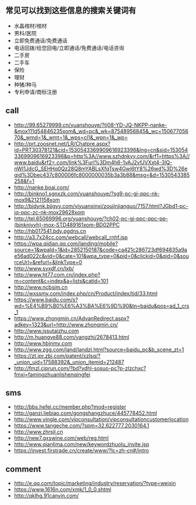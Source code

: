 ## 常见可以找到这些信息的搜索关键词有

- 水晶棺材/棺材
- 男科/医院
- 立即免费通话/免费通话
- 电话回拨/给您回电/立即通话/免费通话/电话咨询
- 二手房
- 二手车
- 保险
- 理财
- 种猪/种马
- 专利申请/商标注册

## call
- http://99.65279999.cn/yuanshouye/?tj08-YD-JQ-NKPP-nanke-&mox111d54846235xom&_wd=pc&_wk=87548956845&_wc=15067705670&_wmd=1&_wmt=1&_wps=cl1&_wpn=1&_wp=
- http://prt.zoosnet.net/LR/Chatpre.aspx?id=PRT30378121&cid=1530543369909616923396&lng=cn&sid=1530543369909616923396&p=http%3A//www.szhdnkyy.com/&rf1=https%3A//www.baidu&rf2=.com/link%3Furl%3Dm4h6-1yAJ2vfJVXxt4-3lQ-nWI1JdcG_SEHHq0Qz28Q8mYABLsXfqTsw4Gwi6tY8%26wd%3D%26eqid%3Dbec437c800006fc8000000035b3a3b88&msg=&d=1530543385258&f=1
- http://nanke.boai.com/
- http://bjnkno1.sgnxzk.com/yuanshouye/?sg9-pc-gj-ppc-nk-mox9&2121158xom
- http://bjdynk.bjjgyy.com/yiyuanxinxi/zoujinjianguo/7157.html?JGbd1-pc-jq-ppc-zc-nk-mox29628xom
- http://tel.65069996.org/yuanshouye/?ch02-pc-gj-ppc-ppc-pp-(bjnknjyyh)-mox-STD489161xom-BD02PPC
- http://hb017541.bdy.pgdns.cn
- http://a3.7x24cc.com/webcall/webcall_rnhf.jsp
- https://wpa.qidian.qq.com/landing/mobile?source=1&wpaId=1&id=2852150187&code=ca421c286723df694835a9ae56ad022c&vid=0&cate=101&wpa_type=0&pid=0&clickid=0&qid=0&sourceUrl=&refurl=&linkType=0
- http://www.syxdf.cn/lxb/
- http://www.ht77.com.cn/index.php?m=content&c=index&a=lists&catid=101
- http://www.ncbsjm.cn
- http://wxssmy.com/index.php/cn/Product/index/tid/33.html
- https://www.baidu.com/s?wd=%E4%B9%B0%E6%A3%BA%E6%9D%90&tn=baidu&pos=ad_1_crs_1
- https://www.zhongmin.cn/AdvanRedirect.aspx?adkey=1323&url=http://www.zhongmin.cn/
- http://www.jssutaizhu.com
- http://m.huangye88.com/yangzhi/2678413.html
- http://www.hbjnmy.com
- http://www.zgg.com/land/landzl.html?source=baidu_pc&b_scene_zt=1
- https://zt.ipr.zbj.com/patent/xzlsq/?_union_uid=17588392&_union_itemid=212487
- http://fmzl.ciprun.com/?bd?ydhl-sosuo-pc?p-zlzchxc?fmxj=famingzhuanlishenqingfei

## sms
- http://bbs.hefei.cc/member.php?mod=register
- http://ganzi.liebiao.com/gongshangzhuce/445778452.html
- http://www.yingle.com/vipconsultation/vipconsultationcustomerlocation
- https://www.tangeche.com/?spm=32.622777.2030164.1
- http://www.zhrsjl.cn
- http://new7.gxswine.com/web/reg.html
- http://www.qianlima.com/new/keywordzhuolu_invite.jsp
- https://invest.firstrade.cn/create/www/?lc=zh-cn#/intro


## comment
- http://e.qq.com/topic/marketing/industry/reservation/?type=weixin
- https://www.1616n.com/xmk/1_0_0.shtml
- http://qklhg.91canyin.com/